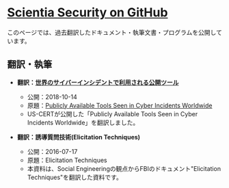 # [Scientia Security on GitHub](https://scientia-security.github.io/)

このページでは、過去翻訳したドキュメント・執筆文書・プログラムを公開しています。

## 翻訳・執筆
* **翻訳：[世界のサイバーインシデントで利用される公開ツール](https://scientia-security.github.io/translation/US-CERT-ALERT-AA18-284A)**
  * 公開：2018-10-14
  * 原題：[Publicly Available Tools Seen in Cyber Incidents Worldwide](https://www.us-cert.gov/ncas/alerts/AA18-284A)
  * US-CERTが公開した「Publicly Available Tools Seen in Cyber Incidents Worldwide」を翻訳しました。
    
* **翻訳：誘導質問技術(Elicitation Techniques)**
  * 公開：2016-07-17
  * 原題：Elicitation Techniques
  * 本資料は、Social Engineeringの観点からFBIのドキュメント"Elicitation Techniques"を翻訳した資料です。
  
  
